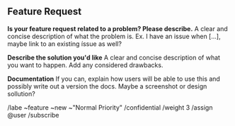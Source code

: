 ## Feature Request

**Is your feature request related to a problem? Please describe.**
A clear and concise description of what the problem is. Ex. I have an issue when [...], maybe link to an existing íssue as well?

**Describe the solution you'd like**
A clear and concise description of what you want to happen. Add any considered drawbacks.

**Documentation**
If you can, explain how users will be able to use this and possibly write out a version the docs.
Maybe a screenshot or design sollution?

/labe ~feature ~new ~"Normal Priority" 
/confidential
/weight 3
/assign @user
/subscribe


